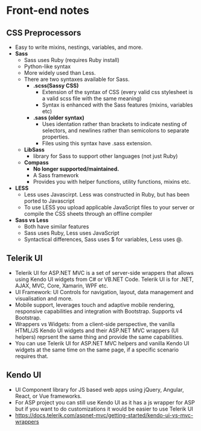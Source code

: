 # Front-end notes

## CSS Preprocessors
- Easy to write mixins, nestings, variables, and more.
- **Sass**
  - Sass uses Ruby (requires Ruby install)
  - Python-like syntax
  - More widely used than Less.
  - There are two syntaxes available for Sass.
    - **.scss(Sassy CSS)**
      - Extension of the syntax of CSS (every valid css stylesheet is a valid scss file with the same meaning)
      - Syntax is enhanced with the Sass features (mixins, variables etc)
    - **.sass (older syntax)**
      - Uses identation rather than brackets to indicate nesting of selectors, and newlines rather than semicolons to separate properties. 
      - Files using this syntax have .sass extension.
  - **LibSass**
    - library for Sass to support other languages (not just Ruby)
  - **Compass**
    - **No longer supported/maintained.**
    - A Sass framework
    - Provides you with helper functions, utility functions, mixins etc.
- **LESS**
  - Less uses Javascirpt. Less was constructed in Ruby, but has been ported to Javascript
  - To use LESS you upload applicable JavaScript files to your server or compile the CSS sheets through an offline compiler
- **Sass vs Less**
  - Both have similar features
  - Sass uses Ruby, Less uses JavaScript
  - Syntactical differences, Sass uses $ for variables, Less uses @.


## Telerik UI
- Telerik UI for ASP.NET MVC is a set of server-side wrappers that allows using Kendo UI widgets from C# or VB.NET Code. Telerik UI is for .NET, AJAX, MVC, Core, Xamarin, WPF etc.
- UI Framework: UI Controls for navigation, layout, data management and visualisation and more.
- Mobile support, leverages touch and adaptive mobile rendering, responsive capabilities and integration with Bootstrap. Supports v4 Bootstrap.
- Wrappers vs Widgets: from a client-side perspective, the vanilla HTML/JS Kendo UI widgets and their ASP.NET MVC wrappers (UI helpers) reprsent the same thing and provide the same capabilities.
- You can use Telerik UI for ASP.NET MVC helpers and vanilla Kendo UI widgets at the same time on the same page, if a specific scenario requires that.

## Kendo UI
- UI Component library for JS based web apps using jQuery, Angular, React, or Vue frameworks.
- For ASP project you can still use Kendo UI as it has a js wrapper for ASP but if you want to do customizations it would be easier to use Telerik UI
- https://docs.telerik.com/aspnet-mvc/getting-started/kendo-ui-vs-mvc-wrappers


